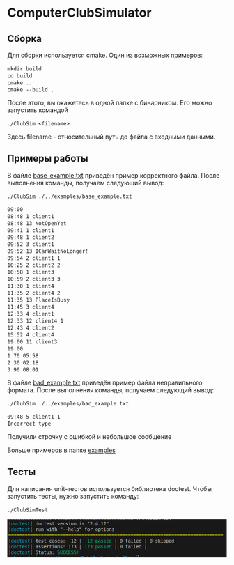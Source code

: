 # ComputerClubSimulator

## Сборка
Для сборки используется cmake. Один из возможных примеров:

```
mkdir build
cd build
cmake ..
cmake --build .
```
После этого, вы окажетесь в одной папке с бинарником. Его можно запустить командой
```
./ClubSim <filename>
```
Здесь filename - относительный путь до файла с входными данными.

## Примеры работы
В файле [base_example.txt](./examples/base_example.txt) приведён пример корректного файла. После выполнения команды, получаем следующий вывод:
```
./ClubSim ./../examples/base_example.txt
```

```
09:00
08:48 1 client1
08:48 13 NotOpenYet
09:41 1 client1
09:48 1 client2
09:52 3 client1
09:52 13 ICanWaitNoLonger!
09:54 2 client1 1
10:25 2 client2 2
10:58 1 client3
10:59 2 client3 3
11:30 1 client4
11:35 2 client4 2
11:35 13 PlaceIsBusy
11:45 3 client4
12:33 4 client1
12:33 12 client4 1
12:43 4 client2
15:52 4 client4
19:00 11 client3
19:00
1 70 05:58
2 30 02:18
3 90 08:01
```

В файле [bad_example.txt](./examples/bad_example.txt) приведён пример файла неправильного формата. После выполнения команды, получаем следующий вывод:
```
./ClubSim ./../examples/bad_example.txt
```

```
09:48 5 client1 1
Incorrect type
```

Получили строчку с ошибкой и небольшое сообщение

Больше примеров в папке [examples](./examples)

## Тесты

Для написания unit-тестов используется библиотека doctest. Чтобы запустить тесты, нужно запустить команду:
```
./ClubSimTest
```

![alt text](images/test.png)